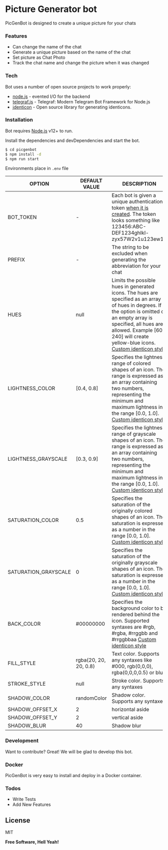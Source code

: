 # Picture Generator bot

PicGenBot is designed to create a unique picture for your chats

### Features

- Can change the name of the chat
- Generate a unique picture based on the name of the chat
- Set picture as Chat Photo
- Track the chat name and change the picture when it was changed

### Tech

Bot uses a number of open source projects to work properly:

- [node.js] - evented I/O for the backend
- [telegraf.js] - Telegraf: Modern Telegram Bot Framework for Node.js
- [jdenticon] - Open source library for generating identicons.

### Installation

Bot requires [Node.js] v12+ to run.

Install the dependencies and devDependencies and start the bot.

```sh
$ cd picgenbot
$ npm install -d
$ npm run start
```

Environments place in `.env` file

| OPTION               | DEFAULT VALUE         | DESCRIPTION                                                                                                                                                                                                                                                  |
| -------------------- | --------------------- | ------------------------------------------------------------------------------------------------------------------------------------------------------------------------------------------------------------------------------------------------------------ |
| BOT_TOKEN            | -                     | Each bot is given a unique authentication token [when it is created](https://core.telegram.org/bots#6-botfather). The token looks something like 123456:ABC-DEF1234ghIkl-zyx57W2v1u123ew11                                                                   |
| PREFIX               | -                     | The string to be excluded when generating the abbreviation for your chat                                                                                                                                                                                     |
| HUES                 | null                  | Limits the possible hues in generated icons. The hues are specified as an array of hues in degrees. If the option is omitted or an empty array is specified, all hues are allowed. Example [60, 240] will create yellow-blue icons. [Custom identicon style] |
| LIGHTNESS_COLOR      | [0.4, 0.8]            | Specifies the lightness range of colored shapes of an icon. The range is expressed as an array containing two numbers, representing the minimum and maximum lightness in the range [0.0, 1.0]. [Custom identicon style]                                      |
| LIGHTNESS_GRAYSCALE  | [0.3, 0.9]            | Specifies the lightness range of grayscale shapes of an icon. The range is expressed as an array containing two numbers, representing the minimum and maximum lightness in the range [0.0, 1.0]. [Custom identicon style]                                    |
| SATURATION_COLOR     | 0.5                   | Specifies the saturation of the originally colored shapes of an icon. The saturation is expressed as a number in the range [0.0, 1.0]. [Custom identicon style]                                                                                              |
| SATURATION_GRAYSCALE | 0                     | Specifies the saturation of the originally grayscale shapes of an icon. The saturation is expressed as a number in the range [0.0, 1.0]. [Custom identicon style]                                                                                            |
| BACK_COLOR           | #00000000             | Specifies the background color to be rendered behind the icon. Supported syntaxes are #rgb, #rgba, #rrggbb and #rrggbbaa [Custom identicon style]                                                                                                            |
| FILL_STYLE           | rgba(20, 20, 20, 0.8) | Text color. Supports any syntaxes like #000, rgb(0,0,0), rgba(0,0,0,0.5) or blue                                                                                                                                                                             |
| STROKE_STYLE         | null                  | Stroke color. Supports any syntaxes                                                                                                                                                                                                                          |
| SHADOW_COLOR         | randomColor           | Shadow color. Supports any syntaxes                                                                                                                                                                                                                          |
| SHADOW_OFFSET_X      | 2                     | horizontal aside                                                                                                                                                                                                                                             |
| SHADOW_OFFSET_Y      | 2                     | vertical aside                                                                                                                                                                                                                                               |
| SHADOW_BLUR          | 40                    | Shadow blur                                                                                                                                                                                                                                                  |

### Development

Want to contribute? Great!
We will be glad to develop this bot.

### Docker

PicGenBot is very easy to install and deploy in a Docker container.

### Todos

- Write Tests
- Add New Features

## License

MIT

**Free Software, Hell Yeah!**

[//]: # "These are reference links used in the body of this note and get stripped out when the markdown processor does its job. There is no need to format nicely because it shouldn't be seen. Thanks SO - http://stackoverflow.com/questions/4823468/store-comments-in-markdown-syntax"
[node.js]: http://nodejs.org
[telegraf.js]: https://telegraf.js.org/
[jdenticon]: https://jdenticon.com/
[custom identicon style]: https://jdenticon.com/icon-designer.html?config=343229ff11683213274c255a
